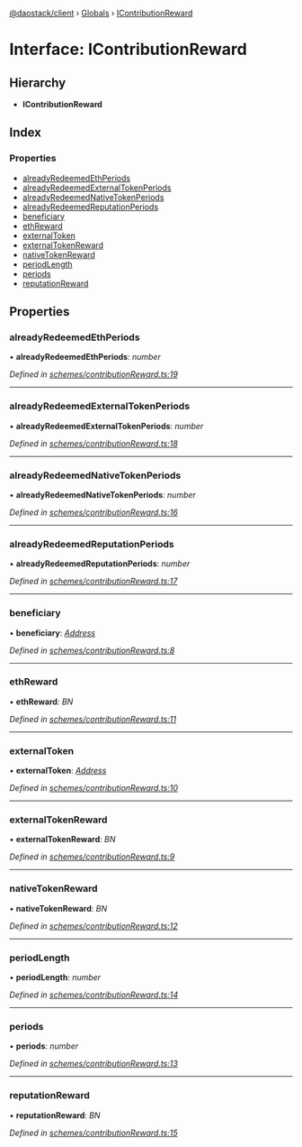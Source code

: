 [@daostack/client](../README.md) › [Globals](../globals.md) › [IContributionReward](icontributionreward.md)

# Interface: IContributionReward

## Hierarchy

* **IContributionReward**

## Index

### Properties

* [alreadyRedeemedEthPeriods](icontributionreward.md#alreadyredeemedethperiods)
* [alreadyRedeemedExternalTokenPeriods](icontributionreward.md#alreadyredeemedexternaltokenperiods)
* [alreadyRedeemedNativeTokenPeriods](icontributionreward.md#alreadyredeemednativetokenperiods)
* [alreadyRedeemedReputationPeriods](icontributionreward.md#alreadyredeemedreputationperiods)
* [beneficiary](icontributionreward.md#beneficiary)
* [ethReward](icontributionreward.md#ethreward)
* [externalToken](icontributionreward.md#externaltoken)
* [externalTokenReward](icontributionreward.md#externaltokenreward)
* [nativeTokenReward](icontributionreward.md#nativetokenreward)
* [periodLength](icontributionreward.md#periodlength)
* [periods](icontributionreward.md#periods)
* [reputationReward](icontributionreward.md#reputationreward)

## Properties

###  alreadyRedeemedEthPeriods

• **alreadyRedeemedEthPeriods**: *number*

*Defined in [schemes/contributionReward.ts:19](https://github.com/daostack/client/blob/aa9723f/src/schemes/contributionReward.ts#L19)*

___

###  alreadyRedeemedExternalTokenPeriods

• **alreadyRedeemedExternalTokenPeriods**: *number*

*Defined in [schemes/contributionReward.ts:18](https://github.com/daostack/client/blob/aa9723f/src/schemes/contributionReward.ts#L18)*

___

###  alreadyRedeemedNativeTokenPeriods

• **alreadyRedeemedNativeTokenPeriods**: *number*

*Defined in [schemes/contributionReward.ts:16](https://github.com/daostack/client/blob/aa9723f/src/schemes/contributionReward.ts#L16)*

___

###  alreadyRedeemedReputationPeriods

• **alreadyRedeemedReputationPeriods**: *number*

*Defined in [schemes/contributionReward.ts:17](https://github.com/daostack/client/blob/aa9723f/src/schemes/contributionReward.ts#L17)*

___

###  beneficiary

• **beneficiary**: *[Address](../globals.md#address)*

*Defined in [schemes/contributionReward.ts:8](https://github.com/daostack/client/blob/aa9723f/src/schemes/contributionReward.ts#L8)*

___

###  ethReward

• **ethReward**: *BN*

*Defined in [schemes/contributionReward.ts:11](https://github.com/daostack/client/blob/aa9723f/src/schemes/contributionReward.ts#L11)*

___

###  externalToken

• **externalToken**: *[Address](../globals.md#address)*

*Defined in [schemes/contributionReward.ts:10](https://github.com/daostack/client/blob/aa9723f/src/schemes/contributionReward.ts#L10)*

___

###  externalTokenReward

• **externalTokenReward**: *BN*

*Defined in [schemes/contributionReward.ts:9](https://github.com/daostack/client/blob/aa9723f/src/schemes/contributionReward.ts#L9)*

___

###  nativeTokenReward

• **nativeTokenReward**: *BN*

*Defined in [schemes/contributionReward.ts:12](https://github.com/daostack/client/blob/aa9723f/src/schemes/contributionReward.ts#L12)*

___

###  periodLength

• **periodLength**: *number*

*Defined in [schemes/contributionReward.ts:14](https://github.com/daostack/client/blob/aa9723f/src/schemes/contributionReward.ts#L14)*

___

###  periods

• **periods**: *number*

*Defined in [schemes/contributionReward.ts:13](https://github.com/daostack/client/blob/aa9723f/src/schemes/contributionReward.ts#L13)*

___

###  reputationReward

• **reputationReward**: *BN*

*Defined in [schemes/contributionReward.ts:15](https://github.com/daostack/client/blob/aa9723f/src/schemes/contributionReward.ts#L15)*
